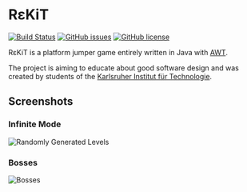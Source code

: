 # R&#949;​KiT

[![Build Status](https://travis-ci.org/fuchss-dominik/rekit-game.svg?branch=master)](https://travis-ci.org/fuchss-dominik/rekit-game)
[![GitHub issues](https://img.shields.io/github/issues/fuchss-dominik/configuration-parser.svg?style=square)](https://github.com/fuchss-dominik/rekit-game/issues)
[![GitHub license](https://img.shields.io/badge/license-GPLv3-blue.svg?style=square)](https://github.com/fuchss-dominik/rekit-game/blob/master/LICENSE.md)

R&#949;​KiT is a platform jumper game entirely written in Java with [AWT](https://docs.oracle.com/javase/8/docs/api/java/awt/package-summary.html).

The project is aiming to educate about good software design and was created by students of the [Karlsruher Institut für Technologie](https://www.kit.edu/).

## Screenshots

### Infinite Mode
![Randomly Generated Levels](https://github.com/fuchss-dominik/rekit-game/blob/master/graphix/rekitScreenshot1.png)

### Bosses
![Bosses](https://github.com/fuchss-dominik/rekit-game/blob/master/graphix/rekitScreenshot2.png)
